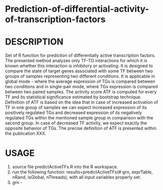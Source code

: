# Prediction-of-differential-activity-of-transcription-factors
# DESCRIPTION
Set of R function for prediction of differentially active transcription factors. The presented method analyzes only TF-TG interactions for which it is known whether this interaction is inhibitory or activating. It is designed to compare the state of target genes associated with some TF between two groups of samples representing two different conditions. It is applicable in global mode - where the average expression of TGs is compared between two conditions and in single-pair mode, where TGs expression is compared between two paired samples. The activity score ATF is computed for every TF and its statistical significance estimated by bootstrap technique. Definition of ATF is based on the idea that in case of increased activation of TF in one group of samples we can expect increased expression of its positively regulated TGs and decreased expression of its negatively regulated TGs within the mentioned sample group in comparison with the second group. In case of decreased TF activity, we expect exactly the opposite behavior of TGs. The precise definition of ATF is presented within the publication XXX.

# USAGE
1. source file predictActiveTFs.R into the R workspace.
2. run the following function: results=predictActiveTFs(# grn, exprTable, nRand, isGlobal, nThreads), with all input variables properly set.
3. grn - 
